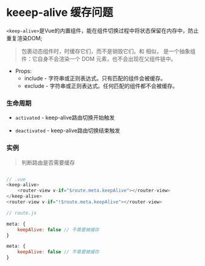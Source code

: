 # keeep-alive 缓存问题

`<keep-alive>`是Vue的内置组件，能在组件切换过程中将状态保留在内存中，防止重复渲染DOM;

> 包裹动态组件时，时缓存它们，而不是销毁它们。和 <transition> 相似，<keep-alive> 是一个抽象组件：它自身不会渲染一个 DOM 元素，也不会出现在父组件链中。

* Props:
    * include - 字符串或正则表达式。只有匹配的组件会被缓存。
    * exclude - 字符串或正则表达式。任何匹配的组件都不会被缓存。

### 生命周期

* `activated` - keep-alive路由切换开始触发

* `deactivated` - keep-alive路由切换结束触发

### 实例

> 判断路由是否需要缓存

```js

// .vue
<keep-alive>
    <router-view v-if="$route.meta.keepAlive"></router-view>
</keep-alive>
<router-view v-if="!$route.meta.keepAlive"></router-view>

// route.js

meta: {
    keepAlive: false // 不需要被缓存
}

meta: {
    keepAlive: false // 不需要被缓存
}

```



